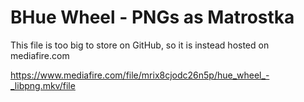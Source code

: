 # BHue Wheel - PNGs as Matrostka
This file is too big to store on GitHub, so it is instead hosted on mediafire.com

https://www.mediafire.com/file/mrix8cjodc26n5p/hue_wheel_-_libpng.mkv/file